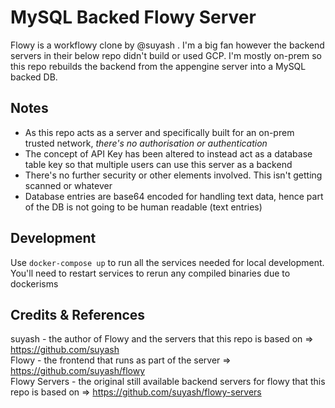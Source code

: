 # MySQL Backed Flowy Server

Flowy is a workflowy clone by @suyash . I'm a big fan however the backend servers in their below repo didn't build or used GCP. I'm mostly on-prem so this repo rebuilds the backend from the appengine server into a MySQL backed DB.

## Notes

- As this repo acts as a server and specifically built for an on-prem trusted network, *there's no authorisation or authentication*
- The concept of API Key has been altered to instead act as a database table key so that multiple users can use this server as a backend 
- There's no further security or other elements involved. This isn't getting scanned or whatever
- Database entries are base64 encoded for handling text data, hence part of the DB is not going to be human readable (text entries)

## Development

Use `docker-compose up` to run all the services needed for local development. You'll need to restart services to rerun any compiled binaries due to dockerisms

## Credits & References

suyash - the author of Flowy and the servers that this repo is based on => https://github.com/suyash  
Flowy - the frontend that runs as part of the server => https://github.com/suyash/flowy  
Flowy Servers - the original still available backend servers for flowy that this repo is based on => https://github.com/suyash/flowy-servers  

